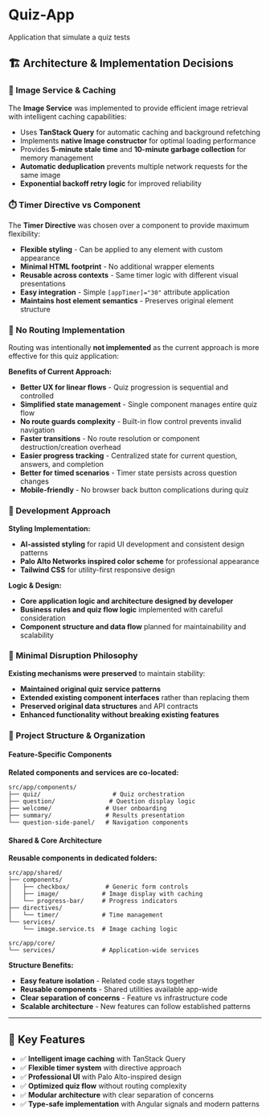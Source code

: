 # Quiz-App
Application that simulate a quiz tests

## 🏗️ Architecture & Implementation Decisions

### 📸 Image Service & Caching
The **Image Service** was implemented to provide efficient image retrieval with intelligent caching capabilities:
- Uses **TanStack Query** for automatic caching and background refetching
- Implements **native Image constructor** for optimal loading performance
- Provides **5-minute stale time** and **10-minute garbage collection** for memory management
- **Automatic deduplication** prevents multiple network requests for the same image
- **Exponential backoff retry logic** for improved reliability

### ⏱️ Timer Directive vs Component
The **Timer Directive** was chosen over a component to provide maximum flexibility:
- **Flexible styling** - Can be applied to any element with custom appearance
- **Minimal HTML footprint** - No additional wrapper elements
- **Reusable across contexts** - Same timer logic with different visual presentations
- **Easy integration** - Simple `[appTimer]="30"` attribute application
- **Maintains host element semantics** - Preserves original element structure

### 🚦 No Routing Implementation
Routing was intentionally **not implemented** as the current approach is more effective for this quiz application:

**Benefits of Current Approach:**
- **Better UX for linear flows** - Quiz progression is sequential and controlled
- **Simplified state management** - Single component manages entire quiz flow
- **No route guards complexity** - Built-in flow control prevents invalid navigation
- **Faster transitions** - No route resolution or component destruction/creation overhead
- **Easier progress tracking** - Centralized state for current question, answers, and completion
- **Better for timed scenarios** - Timer state persists across question changes
- **Mobile-friendly** - No browser back button complications during quiz

### 🎨 Development Approach

**Styling Implementation:**
- **AI-assisted styling** for rapid UI development and consistent design patterns
- **Palo Alto Networks inspired color scheme** for professional appearance
- **Tailwind CSS** for utility-first responsive design

**Logic & Design:**
- **Core application logic and architecture designed by developer**
- **Business rules and quiz flow logic** implemented with careful consideration
- **Component structure and data flow** planned for maintainability and scalability

### 🔄 Minimal Disruption Philosophy
**Existing mechanisms were preserved** to maintain stability:
- **Maintained original quiz service patterns**
- **Extended existing component interfaces** rather than replacing them
- **Preserved original data structures** and API contracts
- **Enhanced functionality without breaking existing features**

### 📁 Project Structure & Organization

#### Feature-Specific Components
**Related components and services are co-located:**
```
src/app/components/
├── quiz/                    # Quiz orchestration
├── question/               # Question display logic
├── welcome/               # User onboarding
├── summary/               # Results presentation
└── question-side-panel/   # Navigation components
```

#### Shared & Core Architecture
**Reusable components in dedicated folders:**
```
src/app/shared/
├── components/
│   ├── checkbox/          # Generic form controls
│   ├── image/            # Image display with caching
│   └── progress-bar/     # Progress indicators
├── directives/
│   └── timer/            # Time management
└── services/
    └── image.service.ts  # Image caching logic

src/app/core/
└── services/             # Application-wide services
```

**Structure Benefits:**
- **Easy feature isolation** - Related code stays together
- **Reusable components** - Shared utilities available app-wide
- **Clear separation of concerns** - Feature vs infrastructure code
- **Scalable architecture** - New features can follow established patterns

---

## 🚀 Key Features
- ✅ **Intelligent image caching** with TanStack Query
- ✅ **Flexible timer system** with directive approach  
- ✅ **Professional UI** with Palo Alto-inspired design
- ✅ **Optimized quiz flow** without routing complexity
- ✅ **Modular architecture** with clear separation of concerns
- ✅ **Type-safe implementation** with Angular signals and modern patterns
